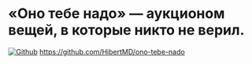 # «Оно тебе надо» — аукционом вещей, в которые никто не верил.
[![Github]( https://img.shields.io/badge/Github-grey)](https://github.com/HibertMD/ono-tebe-nado)
 https://github.com/HibertMD/ono-tebe-nado
